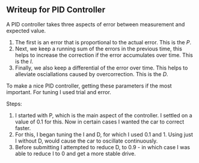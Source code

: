 ## Writeup for PID Controller

A PID controller takes three aspects of error between measurement and expected value.

1. The first is an error that is proportional to the actual error. This is the *P*.
2. Next, we keep a running sum of the errors in the previous time, this helps to increase the correction if the error accumulates over time. This is the *I*.
3. Finally, we also keep a differential of the error over time. This helps to alleviate osciallations caused by overcorrection. This is the *D*.

To make a nice PID controller, getting these parameters if the most important. For tuning I used trial and error.

Steps:

1. I started with P, which is the main aspect of the controller. I settled on a value of 0.1 for this. Now in certain cases I wanted the car to correct faster.
2. For this, I began tuning the I and D, for which I used 0.1 and 1. Using just I without D, would cause the car to oscillate continuously.
3. Before submitting I attempted to reduce D, to 0.9 - in which case I was able to reduce I to 0 and get a more stable drive.
